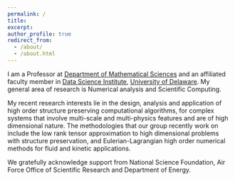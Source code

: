 ```yaml
---
permalink: /
title: 
excerpt: 
author_profile: true
redirect_from: 
  - /about/
  - /about.html
---
```

I am a Professor at [Department of Mathematical Sciences](https://www.mathsci.udel.edu/) and an affiliated faculty member in [Data Science Institute](https://dsi.udel.edu/), [University of Delaware](https://www.udel.edu/). My general area of research is Numerical analysis and Scientific Computing. 

My recent research interests lie in the design, analysis and application of high order structure preserving computational algorithms, for complex systems that involve multi-scale and multi-physics features and are of high dimensional nature. The methodologies that our group recently work on include the low rank tensor approximation to high dimensional problems with structure preservation, and Eulerian-Lagrangian high order numerical methods for fluid and kinetic applications. 

We gratefully acknowledge support from National Science Foundation, Air Force Office of Scientific Research and Department of Energy. 

